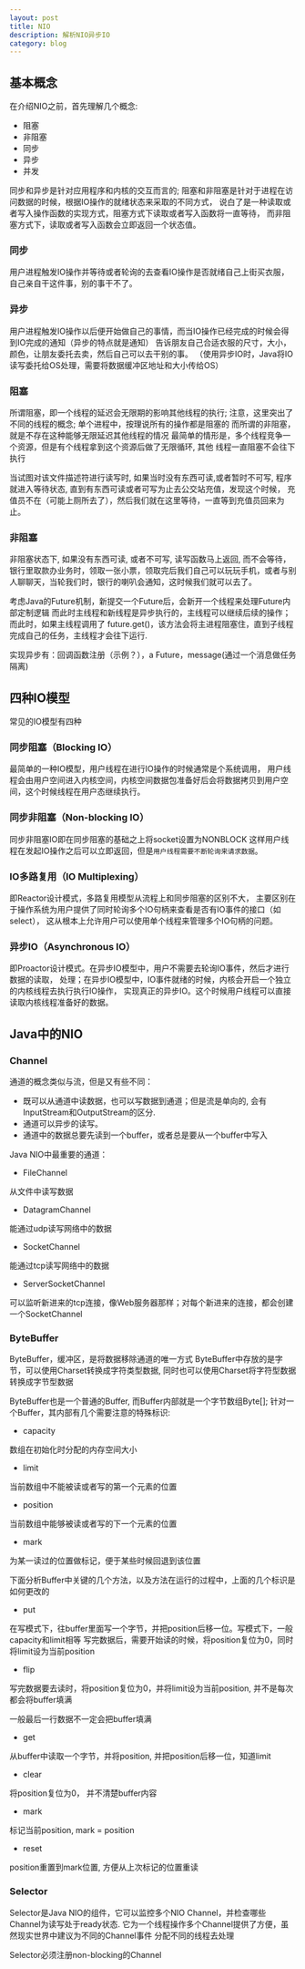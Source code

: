 ```yaml
---
layout: post
title: NIO
description: 解析NIO异步IO
category: blog
---
```


## 基本概念

在介绍NIO之前，首先理解几个概念:

* 阻塞
* 非阻塞
* 同步
* 异步
* 并发

同步和异步是针对应用程序和内核的交互而言的;
阻塞和非阻塞是针对于进程在访问数据的时候，根据IO操作的就绪状态来采取的不同方式，
说白了是一种读取或者写入操作函数的实现方式，阻塞方式下读取或者写入函数将一直等待，
而非阻塞方式下，读取或者写入函数会立即返回一个状态值。

### 同步

用户进程触发IO操作并等待或者轮询的去查看IO操作是否就绪自己上街买衣服，自己亲自干这件事，别的事干不了。 

### 异步

用户进程触发IO操作以后便开始做自己的事情，而当IO操作已经完成的时候会得到IO完成的通知（异步的特点就是通知）
告诉朋友自己合适衣服的尺寸，大小，颜色，让朋友委托去卖，然后自己可以去干别的事。
（使用异步IO时，Java将IO读写委托给OS处理，需要将数据缓冲区地址和大小传给OS） 

### 阻塞

所谓阻塞，即一个线程的延迟会无限期的影响其他线程的执行; 
注意，这里突出了不同的线程的概念; 单个进程中，按理说所有的操作都是阻塞的
而所谓的非阻塞，就是不存在这种能够无限延迟其他线程的情况
最简单的情形是，多个线程竞争一个资源，但是有个线程拿到这个资源后做了无限循环, 其他
线程一直阻塞不会往下执行

当试图对该文件描述符进行读写时, 如果当时没有东西可读,或者暂时不可写,
程序就进入等待状态, 直到有东西可读或者可写为止去公交站充值，发现这个时候，
充值员不在（可能上厕所去了），然后我们就在这里等待，一直等到充值员回来为止。

### 非阻塞

非阻塞状态下, 如果没有东西可读, 或者不可写, 读写函数马上返回, 而不会等待，
银行里取款办业务时，领取一张小票，领取完后我们自己可以玩玩手机，或者与别人聊聊天，当轮我们时，银行的喇叭会通知，这时候我们就可以去了。

考虑Java的Future机制，新提交一个Future后，会新开一个线程来处理Future内部定制逻辑
而此时主线程和新线程是异步执行的，主线程可以继续后续的操作；而此时，如果主线程调用了
future.get()，该方法会将主进程阻塞住，直到子线程完成自己的任务，主线程才会往下运行.

实现异步有：回调函数注册（示例？），a Future，message(通过一个消息做任务隔离)

## 四种IO模型

常见的IO模型有四种

### 同步阻塞（Blocking IO）

最简单的一种IO模型，用户线程在进行IO操作的时候通常是个系统调用，
用户线程会由用户空间进入内核空间，内核空间数据包准备好后会将数据拷贝到用户空间，这个时候线程在用户态继续执行。

### 同步非阻塞（Non-blocking IO）

同步非阻塞IO即在同步阻塞的基础之上将socket设置为NONBLOCK
这样用户线程在发起IO操作之后可以立即返回，但是`用户线程需要不断轮询来请求数据`。

### IO多路复用（IO Multiplexing）

即Reactor设计模式，多路复用模型从流程上和同步阻塞的区别不大，
主要区别在于操作系统为用户提供了同时轮询多个IO句柄来查看是否有IO事件的接口（如select），
这从根本上允许用户可以使用单个线程来管理多个IO句柄的问题。

### 异步IO（Asynchronous IO）

即Proactor设计模式。在异步IO模型中，用户不需要去轮询IO事件，然后才进行数据的读取，
处理；在异步IO模型中，IO事件就绪的时候，内核会开启一个独立的内核线程去执行执行IO操作，
实现真正的异步IO。这个时候用户线程可以直接读取内核线程准备好的数据。

## Java中的NIO

### Channel

通道的概念类似与流，但是又有些不同：

* 既可以从通道中读数据，也可以写数据到通道；但是流是单向的, 会有InputStream和OutputStream的区分.
* 通道可以异步的读写。
* 通道中的数据总要先读到一个buffer，或者总是要从一个buffer中写入

Java NIO中最重要的通道：

- FileChannel

从文件中读写数据

- DatagramChannel

能通过udp读写网络中的数据

- SocketChannel

能通过tcp读写网络中的数据

- ServerSocketChannel

可以监听新进来的tcp连接，像Web服务器那样；对每个新进来的连接，都会创建一个SocketChannel

### ByteBuffer

ByteBuffer，缓冲区，是将数据移除通道的唯一方式
ByteBuffer中存放的是字节，可以使用Charset转换成字符类型数据, 同时也可以使用Charset将字符型数据转换成字节型数据

ByteBuffer也是一个普通的Buffer, 而Buffer内部就是一个字节数组Byte[];
针对一个Buffer，其内部有几个需要注意的特殊标识:

- capacity

数组在初始化时分配的内存空间大小

- limit

当前数组中不能被读或者写的第一个元素的位置

- position

当前数组中能够被读或者写的下一个元素的位置

- mark

为某一读过的位置做标记，便于某些时候回退到该位置

下面分析Buffer中关键的几个方法，以及方法在运行的过程中，上面的几个标识是如何更改的

- put

在写模式下，往buffer里面写一个字节，并把position后移一位。写模式下，一般capacity和limit相等
写完数据后，需要开始读的时候，将position复位为0，同时将limit设为当前position

- flip

写完数据要去读时，将position复位为0，并将limit设为当前position, 并不是每次都会将buffer填满

一般最后一行数据不一定会把buffer填满

- get

从buffer中读取一个字节，并将position, 并把position后移一位，知道limit

- clear

将position复位为0， 并不清楚buffer内容

- mark

标记当前position, mark = position

- reset

position重置到mark位置, 方便从上次标记的位置重读

### Selector

Selector是Java NIO的组件，它可以监控多个NIO Channel，并检查哪些Channel为读写处于ready状态.
它为一个线程操作多个Channel提供了方便，虽然现实世界中建议为不同的Channel事件
分配不同的线程去处理

Selector必须注册non-blocking的Channel



